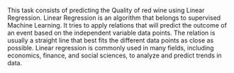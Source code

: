 This task consists of predicting the Quality of red wine using Linear Regression.
Linear Regression is an algorithm that belongs to supervised Machine Learning. It tries to apply relations that will predict the outcome of an event based on the independent variable data points. The relation is usually a straight line that best fits the different data points as close as possible.
Linear regression is commonly used in many fields, including economics, finance, and social sciences, to analyze and predict trends in data. 

